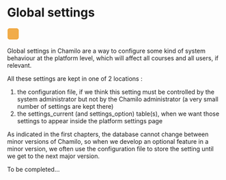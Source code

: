 # Global settings

![](../../.gitbook/assets/images26%20%289%29.png)

Global settings in Chamilo are a way to configure some kind of system behaviour at the platform level, which will affect all courses and all users, if relevant.

All these settings are kept in one of 2 locations :

1. the configuration file, if we think this setting must be controlled by the system administrator but not by the Chamilo administrator \(a very small number of settings are kept there\)
2. the settings\_current \(and settings\_option\) table\(s\), when we want those settings to appear inside the platform settings page

As indicated in the first chapters, the database cannot change between minor versions of Chamilo, so when we develop an optional feature in a minor version, we often use the configuration file to store the setting until we get to the next major version.

To be completed…

